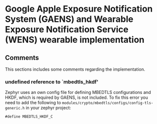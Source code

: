 # Google Apple Exposure Notification System (GAENS) and Wearable Exposure Notification Service (WENS) wearable implementation

## Comments
This sections includes some comments regarding the implementation.

### undefined reference to `mbedtls_hkdf'
Zephyr uses an own config file for defining MBEDTLS configurations and HKDF, which is required by GAENS, is not included. To fix this error you need to add the following to `modules/crypto/mbedtls/configs/config-tls-generic.h` in your zephyr project:

    #define MBEDTLS_HKDF_C